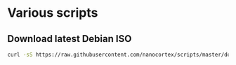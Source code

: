 # Various scripts

## Download latest Debian ISO

```bash
curl -sS https://raw.githubusercontent.com/nanocortex/scripts/master/download-debian.sh | sh
```
